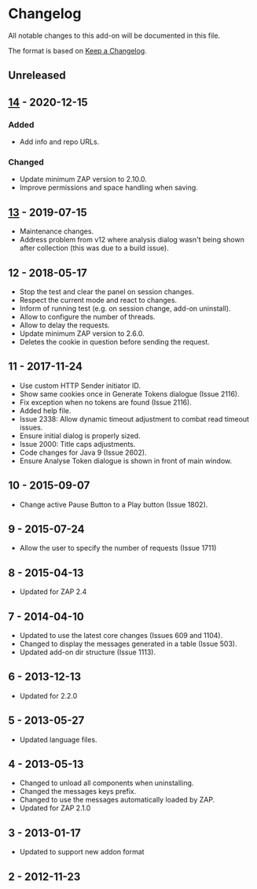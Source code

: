# Changelog
All notable changes to this add-on will be documented in this file.

The format is based on [Keep a Changelog](https://keepachangelog.com/en/1.0.0/).

## Unreleased


## [14] - 2020-12-15
### Added
- Add info and repo URLs.

### Changed
- Update minimum ZAP version to 2.10.0.
- Improve permissions and space handling when saving.

## [13] - 2019-07-15

- Maintenance changes.
- Address problem from v12 where analysis dialog wasn't being shown after collection (this was due to a build issue).

## 12 - 2018-05-17

- Stop the test and clear the panel on session changes.
- Respect the current mode and react to changes.
- Inform of running test (e.g. on session change, add-on uninstall).
- Allow to configure the number of threads.
- Allow to delay the requests.
- Update minimum ZAP version to 2.6.0.
- Deletes the cookie in question before sending the request.

## 11 - 2017-11-24

- Use custom HTTP Sender initiator ID.
- Show same cookies once in Generate Tokens dialogue (Issue 2116).
- Fix exception when no tokens are found (Issue 2116).
- Added help file.
- Issue 2338: Allow dynamic timeout adjustment to combat read timeout issues.
- Ensure initial dialog is properly sized.
- Issue 2000: Title caps adjustments.
- Code changes for Java 9 (Issue 2602).
- Ensure Analyse Token dialogue is shown in front of main window.

## 10 - 2015-09-07

- Change active Pause Button to a Play button (Issue 1802).

## 9 - 2015-07-24

- Allow the user to specify the number of requests (Issue 1711)

## 8 - 2015-04-13

- Updated for ZAP 2.4

## 7 - 2014-04-10

- Updated to use the latest core changes (Issues 609 and 1104).
- Changed to display the messages generated in a table (Issue 503).
- Updated add-on dir structure (Issue 1113).

## 6 - 2013-12-13

- Updated for 2.2.0

## 5 - 2013-05-27

- Updated language files.

## 4 - 2013-05-13

- Changed to unload all components when uninstalling.
- Changed the messages keys prefix.
- Changed to use the messages automatically loaded by ZAP.
- Updated for ZAP 2.1.0

## 3 - 2013-01-17

- Updated to support new addon format

## 2 - 2012-11-23



[14]: https://github.com/zaproxy/zap-extensions/releases/tokengen-v14
[13]: https://github.com/zaproxy/zap-extensions/releases/tokengen-v13
